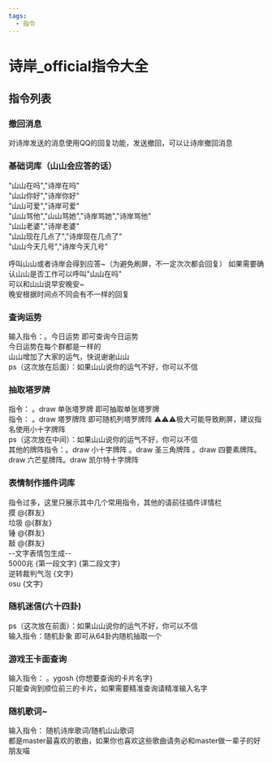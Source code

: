 ```yaml
---
tags:
  - 指令
---
```

# 诗岸_official指令大全
## 指令列表
### 撤回消息
  对诗岸发送的消息使用QQ的回复功能，发送撤回，可以让诗岸撤回消息
### 基础词库（山山会应答的话）
  "山山在吗","诗岸在吗"  
  "山山你好","诗岸你好"  
  "山山可爱","诗岸可爱"  
  "山山骂他","山山骂她","诗岸骂她","诗岸骂他"  
  "山山老婆","诗岸老婆"  
  "山山现在几点了","诗岸现在几点了"  
  "山山今天几号","诗岸今天几号"  
    
  呼叫山山或者诗岸会得到应答~（为避免刷屏，不一定次次都会回复）
  如果需要确认山山是否工作可以呼叫"山山在吗"  
  可以和山山说早安晚安~  
  晚安根据时间点不同会有不一样的回复  
### 查询运势
  输入指令：。今日运势 即可查询今日运势  
  今日运势在每个群都是一样的  
  山山增加了大家的运气，快说谢谢山山  
  ps（这次放在后面）：如果山山说你的运气不好，你可以不信  
### 抽取塔罗牌
  指令： 。draw 单张塔罗牌 即可抽取单张塔罗牌  
  指令： 。draw 塔罗牌阵 即可随机列塔罗牌阵 ⚠⚠⚠极大可能导致刷屏，建议指名使用小十字牌阵  
  ps（这次放在中间）：如果山山说你的运气不好，你可以不信  
  其他的牌阵指令：。draw 小十字牌阵 。draw 圣三角牌阵 。draw 四要素牌阵。draw 六芒星牌阵。draw 凯尔特十字牌阵  
### 表情制作插件词库
  指令过多，这里只展示其中几个常用指令，其他的请前往插件详情栏  
  摸 @{群友}  
  垃圾 @{群友}  
  锤 @{群友}  
  敲 @{群友}  
  --文字表情包生成--  
  5000兆 {第一段文字} {第二段文字}  
  逆转裁判气泡 {文字}  
  osu {文字}  
### 随机迷信(六十四卦)
  ps（这次放在前面）：如果山山说你的运气不好，你可以不信  
  输入指令：随机卦象 即可从64卦内随机抽取一个  
### 游戏王卡面查询
  输入指令： 。ygosh {你想要查询的卡片名字}   
  只能查询到顺位前三的卡片，如果需要精准查询请精准输入名字  
### 随机歌词~
  输入指令： 随机诗岸歌词/随机山山歌词  
  都是master最喜欢的歌曲，如果你也喜欢这些歌曲请务必和master做一辈子的好朋友喵